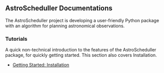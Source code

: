 ## AstroScheduller Documentations

The AstroScheduller project is developing a user-friendly Python package with an algorithm for planning astronomical observations. 

### Tutorials

A quick non-technical introduction to the features of the AstroScheduller package, for quickly getting started. This section also covers Installation.

- [Getting Started: Installation](./tutorials/getting-started)
